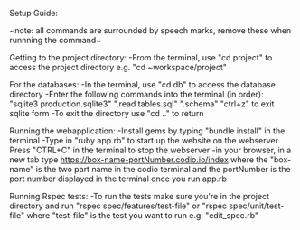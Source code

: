 Setup Guide:

~note: all commands are surrounded by speech marks, remove these when runnning the command~

Getting to the project directory:
-From the terminal, use "cd project" to access the project directory
  e.g. "cd ~workspace/project"


For the databases:
-In the terminal, use "cd db" to access the database directory
-Enter the following commands into the terminal (in order):
  "sqlite3 production.sqlite3"
  ".read tables.sql"
  ".schema"
  "ctrl+z" to exit sqlite form
-To exit the directory use "cd .." to return

Running the webapplication:
-Install gems by typing "bundle install" in the terminal
-Type in "ruby app.rb" to start up the website on the webserver
 Press "CTRL+C" in the terminal to stop the webserver
-in your browser, in a new tab type https://box-name-portNumber.codio.io/index where the "box-name" is the two part name in the codio terminal
    and the portNumber is the port number displayed in the terminal once you run app.rb

Running Rspec tests:
-To run the tests make sure you're in the project directory and run "rspec spec/features/test-file" or "rspec spec/unit/test-file" where "test-file" is the test you want to run e.g. "edit_spec.rb"